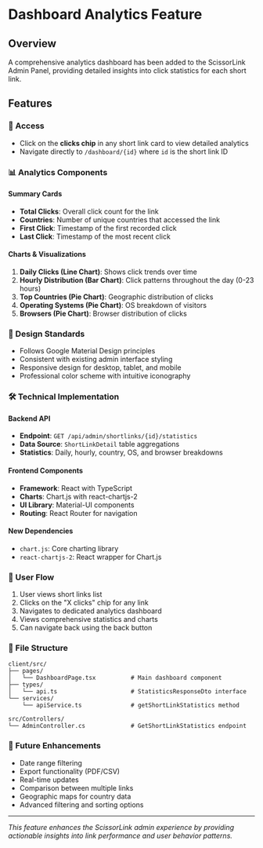 # Dashboard Analytics Feature

## Overview

A comprehensive analytics dashboard has been added to the ScissorLink Admin Panel, providing detailed insights into click statistics for each short link.

## Features

### 🎯 Access
- Click on the **clicks chip** in any short link card to view detailed analytics
- Navigate directly to `/dashboard/{id}` where `id` is the short link ID

### 📊 Analytics Components

#### Summary Cards
- **Total Clicks**: Overall click count for the link
- **Countries**: Number of unique countries that accessed the link
- **First Click**: Timestamp of the first recorded click
- **Last Click**: Timestamp of the most recent click

#### Charts & Visualizations
1. **Daily Clicks (Line Chart)**: Shows click trends over time
2. **Hourly Distribution (Bar Chart)**: Click patterns throughout the day (0-23 hours)
3. **Top Countries (Pie Chart)**: Geographic distribution of clicks
4. **Operating Systems (Pie Chart)**: OS breakdown of visitors
5. **Browsers (Pie Chart)**: Browser distribution of clicks

### 🎨 Design Standards
- Follows Google Material Design principles
- Consistent with existing admin interface styling
- Responsive design for desktop, tablet, and mobile
- Professional color scheme with intuitive iconography

### 🛠️ Technical Implementation

#### Backend API
- **Endpoint**: `GET /api/admin/shortlinks/{id}/statistics`
- **Data Source**: `ShortLinkDetail` table aggregations
- **Statistics**: Daily, hourly, country, OS, and browser breakdowns

#### Frontend Components
- **Framework**: React with TypeScript
- **Charts**: Chart.js with react-chartjs-2
- **UI Library**: Material-UI components
- **Routing**: React Router for navigation

#### New Dependencies
- `chart.js`: Core charting library
- `react-chartjs-2`: React wrapper for Chart.js

### 🔄 User Flow
1. User views short links list
2. Clicks on the "X clicks" chip for any link
3. Navigates to dedicated analytics dashboard
4. Views comprehensive statistics and charts
5. Can navigate back using the back button

### 📁 File Structure
```
client/src/
├── pages/
│   └── DashboardPage.tsx          # Main dashboard component
├── types/
│   └── api.ts                     # StatisticsResponseDto interface
└── services/
    └── apiService.ts              # getShortLinkStatistics method

src/Controllers/
└── AdminController.cs             # GetShortLinkStatistics endpoint
```

### 🔮 Future Enhancements
- Date range filtering
- Export functionality (PDF/CSV)
- Real-time updates
- Comparison between multiple links
- Geographic maps for country data
- Advanced filtering and sorting options

---

*This feature enhances the ScissorLink admin experience by providing actionable insights into link performance and user behavior patterns.*
